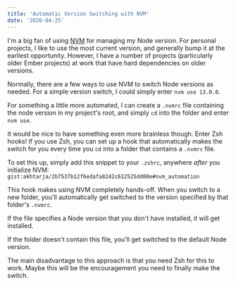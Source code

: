 ```yaml
---
title: 'Automatic Version Switching with NVM'
date: '2020-04-25'
---
```


I'm a big fan of using [NVM](https://github.com/nvm-sh/nvm) for managing my Node version. For personal projects, I like to use the most current version, and generally bump it at the earliest opportunity. However, I have a number of projects (particularly older Ember projects) at work that have hard dependencies on older versions.

Normally, there are a few ways to use NVM to switch Node versions as needed. For a simple version switch, I could simply enter `nvm use 13.0.0`.

For something a little more automated, I can create a `.nvmrc` file containing the node version in my project's root, and simply `cd` into the folder and enter `nvm use`.

It would be nice to have something even more brainless though. Enter Zsh hooks! If you use Zsh, you can set up a hook that automatically makes the switch for you every time you `cd` into a folder that contains a `.nvmrc` file.

To set this up, simply add this snippet to your `.zshrc`, anywhere _after_ you initialize NVM:
`gist:akhtarja/2b7537b12f6edafa8242c612525dd00e#nvm_automation`

This hook makes using NVM completely hands-off. When you switch to a new folder, you'll automatically get switched to the version specified by that folder's `.nvmrc`.

If the file specifies a Node version that you don't have installed, it will get installed.

If the folder doesn't contain this file, you'll get switched to the default Node version.

The main disadvantage to this approach is that you need Zsh for this to work. Maybe this will be the encouragement you need to finally make the switch.
